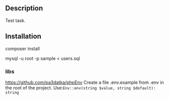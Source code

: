 ## Description

Test task. 

## Installation

composer install

mysql -u root -p sample < users.sql

### libs
https://github.com/pa3datka/phpEnv
Create a file .env.example from .env in the root of the project.
Use:``Env::env(string $value, string $default): string``

